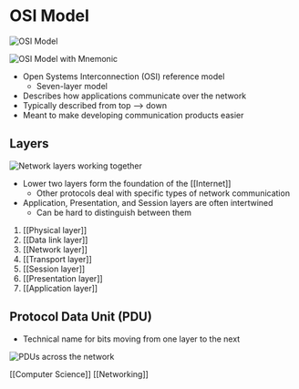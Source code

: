 # OSI Model

![OSI Model](/assets/second-brain/2020-09-08-21-22-35.png)

![OSI Model with Mnemonic](/assets/second-brain/2020-09-14-10-28-36.png)

- Open Systems Interconnection (OSI) reference model
  - Seven-layer model
- Describes how applications communicate over the network
- Typically described from top --> down
- Meant to make developing communication products easier

## Layers

![Network layers working together](/assets/second-brain/2020-09-08-21-37-28.png)

- Lower two layers form the foundation of the [[Internet]]
  - Other protocols deal with specific types of network communication
- Application, Presentation, and Session layers are often intertwined
  - Can be hard to distinguish between them

1. [[Physical layer]]
2. [[Data link layer]]
3. [[Network layer]]
4. [[Transport layer]]
5. [[Session layer]]
6. [[Presentation layer]]
7. [[Application layer]]

## Protocol Data Unit (PDU)

- Technical name for bits moving from one layer to the next

![PDUs across the network](/assets/second-brain/2020-09-08-21-36-31.png)

[[Computer Science]] [[Networking]]

